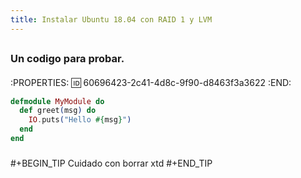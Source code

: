 ```yaml
---
title: Instalar Ubuntu 18.04 con RAID 1 y LVM
---
```


##
### Un **codigo** para probar.
#### 
:PROPERTIES:
:id: 60696423-2c41-4d8c-9f90-d8463f3a3622
:END:
```elixir
defmodule MyModule do
  def greet(msg) do
    IO.puts("Hello #{msg}")
  end
end
```
##### 
#+BEGIN_TIP
Cuidado con borrar xtd
#+END_TIP
